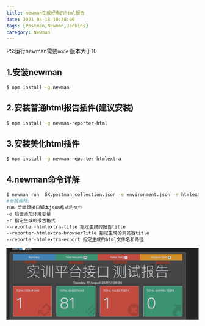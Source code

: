 ```yaml
---
title: newman生成好看的html报告
date: 2021-08-18 10:38:09
tags: [Postman,Newman,Jenkins]
category: Newman
---
```

PS:运行newman需要```node``` 版本大于10

## 1.安装newman
```bash
$ npm install -g newman
```

## 2.安装普通html报告插件(建议安装)
```bash
$ npm install -g newman-reporter-html
```

## 3.安装美化html插件
```bash
$ npm install -g newman-reporter-htmlextra
```

## 4.newman命令详解
```bash
$ newman run  SX.postman_collection.json -e environment.json -r htmlextra,cli --reporter-htmlextra-title "实训平台接口 测试报告" --reporter-htmlextra-browserTitle "实训平台接口报告" --reporter-htmlextra-export Bapi.html
#参数解释:
run 后面跟接口脚本json格式的文件
-e 后面添加环境变量
-r 指定生成的报告格式
--reporter-htmlextra-title 指定生成的报告title
--reporter-htmlextra-browserTitle 指定生成的浏览器title
--reporter-htmlextra-export 指定生成的html文件名和路径
```

![img.png](newman生成好看的html报告/img6.png)